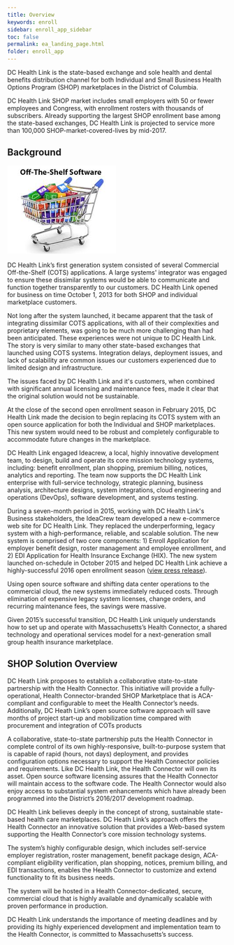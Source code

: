 ```yaml
---
title: Overview
keywords: enroll
sidebar: enroll_app_sidebar
toc: false
permalink: ea_landing_page.html
folder: enroll_app
---
```

DC Health Link is the state-based exchange and sole health and dental benefits distribution channel for both Individual and Small Business Health Options Program (SHOP) marketplaces in the District of Columbia.  

DC Health Link SHOP market includes small employers with 50 or fewer employees and Congress, with enrollment rosters with thousands of subscribers.  Already supporting the largest SHOP enrollment base among the state-based exchanges, DC Health Link is projected to service more than 100,000 SHOP-market-covered-lives by mid-2017.  

## Background

![cots](/images/cots.jpg)

DC Health Link’s first generation system consisted of several Commercial Off-the-Shelf (COTS) applications.  A large systems' integrator was engaged to ensure these dissimilar systems would be able to communicate and function together transparently to our customers.  DC Health Link opened for business on time October 1, 2013 for both SHOP and individual marketplace customers.

Not long after the system launched, it became apparent that the task of integrating dissimilar COTS applications, with all of their complexities and proprietary elements, was going to be much more challenging than had been anticipated. These experiences were not unique to DC Health Link.  The story is very similar to many other state-based exchanges that launched using COTS systems. Integration delays, deployment issues, and lack of scalability are common issues our customers experienced due to limited design and infrastructure.

The issues faced by DC Health Link and it's customers, when combined with significant annual licensing and maintenance fees, made it clear that the original solution would not be sustainable.

At the close of the second open enrollment season in February 2015, DC Health Link made the decision to begin replacing its COTS system with an open source application for both the Individual and SHOP marketplaces. This new system would need to be robust and completely configurable to accommodate future changes in the marketplace.  

DC Health Link engaged Ideacrew, a local, highly innovative development team, to design, build and operate its core mission technology systems, including: benefit enrollment, plan shopping, premium billing, notices, analytics and reporting. The team now supports the DC Health Link enterprise with full-service technology, strategic planning, business analysis, architecture designs, system integrations, cloud engineering and operations (DevOps), software development, and systems testing.

During a seven-month period in 2015, working with DC Health Link's Business stakeholders, the IdeaCrew team developed a new e-commerce web site for DC Health Link. They replaced the underperforming, legacy system with a high-performance, reliable, and scalable solution.  The new system is comprised of two core components: 1) Enroll Application for employer benefit design, roster management and employee enrollment, and 2) EDI Application for Health Insurance Exchange (HIX).  The new system launched on-schedule in October 2015 and helped DC Health Link achieve a highly-successful 2016 open enrollment season ([view press release](http://hbx.dc.gov/release/dc-tops-nation-aca-enrollment-percentage "press release")).

Using open source software and shifting data center operations to the commercial cloud, the new systems immediately reduced costs. Through elimination of expensive legacy system licenses, change orders, and recurring maintenance fees, the savings were massive.

Given 2015’s successful transition, DC Health Link uniquely understands how to set up and operate with Massachusetts’s Health Connector, a shared technology and operational services model for a next-generation small group health insurance marketplace. 

## SHOP Solution Overview

DC Heath Link proposes to establish a collaborative state-to-state partnership with the Health Connector. This initiative will provide a fully-operational, Health Connector-branded SHOP Marketplace that is ACA-compliant and configurable to meet the Health Connector’s needs. Additionally, DC Heath Link’s open source software approach will save months of project start-up and mobilization time compared with procurement and integration of COTs products 

A collaborative, state-to-state partnership puts the Health Connector in complete control of its own highly-responsive, built-to-purpose system that is capable of rapid (hours, not days) deployment, and provides configuration options necessary to support the Health Connector policies and requirements. Like DC Health Link, the Health Connector will own its asset. Open source software licensing assures that the Health Connector will maintain access to the software code.  The Health Connector would also enjoy access to substantial system enhancements which have already been programmed into the District’s 2016/2017 development roadmap. 

DC Health Link believes deeply in the concept of strong, sustainable state-based health care marketplaces. DC Heath Link’s approach offers the Health Connector an innovative solution that provides a Web-based system supporting the Health Connector’s core mission technology systems.  

The system’s highly configurable design, which includes self-service employer registration, roster management, benefit package design, ACA-compliant eligibility verification, plan shopping, notices, premium billing, and EDI transactions, enables the Health Connector to customize and extend functionality to fit its business needs. 

The system will be hosted in a Health Connector-dedicated, secure, commercial cloud that is highly available and dynamically scalable with proven performance in production. 

DC Health Link understands the importance of meeting deadlines and by providing its highly experienced development and implementation team to the Health Connector, is committed to Massachusetts’s success.
